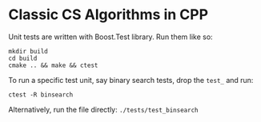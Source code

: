 # Classic CS Algorithms in CPP

Unit tests are written with Boost.Test library. Run them like so:

```
mkdir build
cd build
cmake .. && make && ctest
```

To run a specific test unit, say binary search tests, drop the `test_` and run:

```
ctest -R binsearch
```

Alternatively, run the file directly: `./tests/test_binsearch`